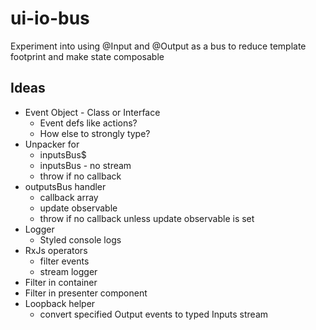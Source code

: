 # ui-io-bus

Experiment into using @Input and @Output as a bus to reduce template footprint and make state composable

## Ideas

- Event Object - Class or Interface
  - Event defs like actions?
  - How else to strongly type?
- Unpacker for
  - inputsBus$
  - inputsBus - no stream
  - throw if no callback
- outputsBus handler
  - callback array
  - update observable
  - throw if no callback unless update observable is set
- Logger
  - Styled console logs
- RxJs operators
  - filter events
  - stream logger
- Filter in container
- Filter in presenter component
- Loopback helper
  - convert specified Output events to typed Inputs stream
